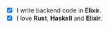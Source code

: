 <table style="border: 0;border-collapse:collapse;">
<tr style="border: 0;">
<br />
  
- [x] I write backend code in **Elixir**. 
- [x] I love **Rust**, **Haskell** and **Elixir**.

</td>
</tr>
</table>
